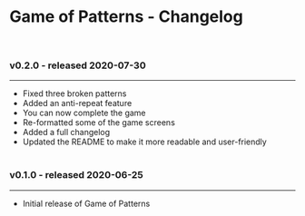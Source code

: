 # Game of Patterns - Changelog
<br>

### v0.2.0 - released 2020-07-30<br>
---
* Fixed three broken patterns
* Added an anti-repeat feature
* You can now complete the game
* Re-formatted some of the game screens
* Added a full changelog
* Updated the README to make it more readable and user-friendly
<br><br>

### v0.1.0 - released 2020-06-25<br>
---
* Initial release of Game of Patterns